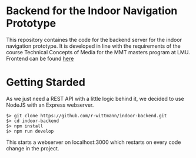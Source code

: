 # Backend for the Indoor Navigation Prototype

This repository containes the code for the backend server for the indoor navigation prototype. It is developed in line with the requirements of the course Technical Concepts of Media for the MMT masters program at LMU.
Frontend can be found [here](https://github.com/r-wittmann/indoor-frontend)

# Getting Starded

As we just need a REST API with a little logic behind it, we decided to use NodeJS with an Express webserver.  

    $> git clone https://github.com/r-wittmann/indoor-backend.git
    $> cd indoor-backend
    $> npm install
    $> npm run develop

This starts a webserver on localhost:3000 which restarts on every code change in the project.
